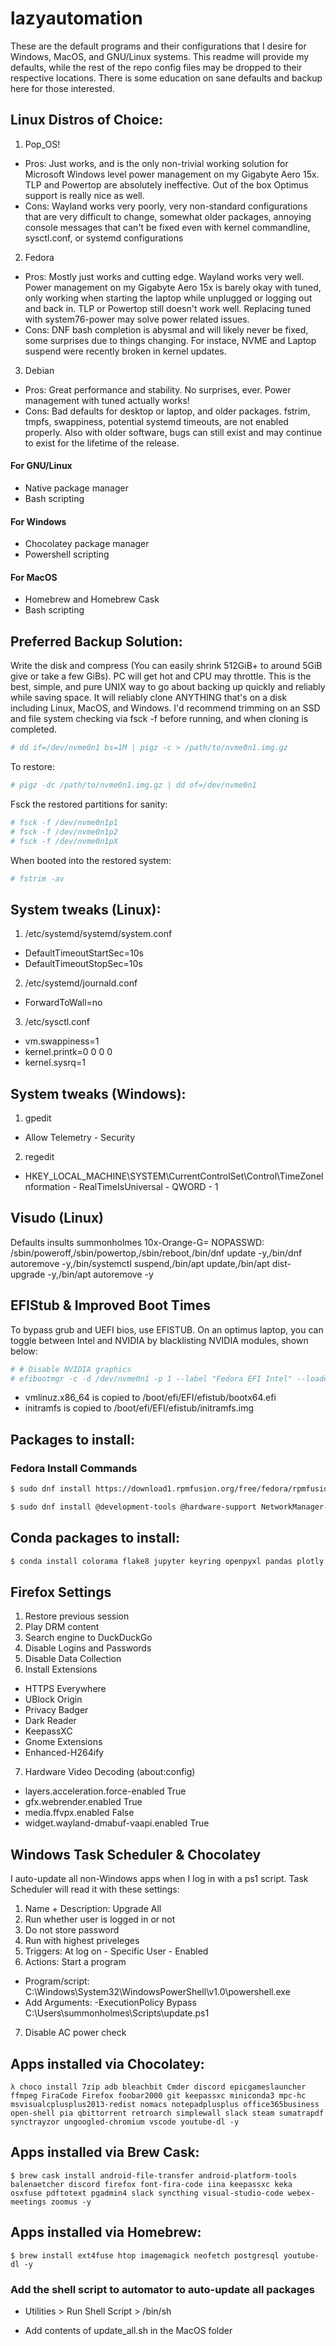 # lazyautomation
These are the default programs and their configurations that I desire for Windows, MacOS, and GNU/Linux systems.
This readme will provide my defaults, while the rest of the repo config files may be dropped to their respective locations.  There is some education on sane defaults and backup here for those interested.

## Linux Distros of Choice:
1. Pop_OS!
* Pros: Just works, and is the only non-trivial working solution for Microsoft Windows level power management on my Gigabyte Aero 15x.  TLP and Powertop are absolutely ineffective.  Out of the box Optimus support is really nice as well.
* Cons: Wayland works very poorly, very non-standard configurations that are very difficult to change, somewhat older packages, annoying console messages that can't be fixed even with kernel commandline, sysctl.conf, or systemd configurations 
2. Fedora
* Pros: Mostly just works and cutting edge.  Wayland works very well.  Power management on my Gigabyte Aero 15x is barely okay with tuned, only working when starting the laptop while unplugged or logging out and back in.  TLP or Powertop still doesn't work well.  Replacing tuned with system76-power may solve power related issues.
* Cons: DNF bash completion is abysmal and will likely never be fixed, some surprises due to things changing.  For instace, NVME and Laptop suspend were recently broken in kernel updates.
3. Debian
* Pros: Great performance and stability.  No surprises, ever.  Power management with tuned actually works!
* Cons: Bad defaults for desktop or laptop, and older packages.  fstrim, tmpfs, swappiness, potential systemd timeouts, are not enabled properly.  Also with older software, bugs can still exist and may continue to exist for the lifetime of the release.


#### For GNU/Linux
* Native package manager
* Bash scripting

#### For Windows
* Chocolatey package manager
* Powershell scripting

#### For MacOS
* Homebrew and Homebrew Cask
* Bash scripting

## Preferred Backup Solution:
Write the disk and compress (You can easily shrink 512GiB+ to around 5GiB give or take a few GiBs).  PC will get hot and CPU may throttle.  This is the best, simple, and pure UNIX way to go about backing up quickly and reliably while saving space.  It will reliably clone ANYTHING that's on a disk including Linux, MacOS, and Windows.  I'd recommend trimming on an SSD and file system checking via fsck -f before running, and when cloning is completed.
```bash
# dd if=/dev/nvme0n1 bs=1M | pigz -c > /path/to/nvme0n1.img.gz
```
To restore:
```bash
# pigz -dc /path/to/nvme0n1.img.gz | dd of=/dev/nvme0n1
```
Fsck the restored partitions for sanity:
```bash
# fsck -f /dev/nvme0n1p1
# fsck -f /dev/nvme0n1p2
# fsck -f /dev/nvme0n1pX
```
When booted into the restored system:
```bash
# fstrim -av
```

## System tweaks (Linux):
1. /etc/systemd/systemd/system.conf
* DefaultTimeoutStartSec=10s
* DefaultTimeoutStopSec=10s
2. /etc/systemd/journald.conf
* ForwardToWall=no
3. /etc/sysctl.conf
* vm.swappiness=1
* kernel.printk=0 0 0 0
* kernel.sysrq=1

## System tweaks (Windows):
1. gpedit
* Allow Telemetry - Security
2. regedit
* HKEY_LOCAL_MACHINE\SYSTEM\CurrentControlSet\Control\TimeZoneInformation - RealTimeIsUniversal - QWORD - 1

## Visudo (Linux)
Defaults        insults
summonholmes 10x-Orange-G= NOPASSWD: /sbin/poweroff,/sbin/powertop,/sbin/reboot,/bin/dnf update -y,/bin/dnf autoremove -y,/bin/systemctl suspend,/bin/apt update,/bin/apt dist-upgrade -y,/bin/apt autoremove -y

## EFIStub & Improved Boot Times
To bypass grub and UEFI bios, use EFISTUB.  On an optimus laptop, you can toggle between Intel and NVIDIA by blacklisting NVIDIA modules, shown below:
```bash
# # Disable NVIDIA graphics
# efibootmgr -c -d /dev/nvme0n1 -p 1 --label "Fedora EFI Intel" --loader '\efi\efistub\bootx64.efi' -u "root=UUID=8a25e69b-f3e4-49e6-ba02-32be826fdd3c ro quiet plymouth.enable=0 loglevel=0 vga=current udev.log_priority=0 rd.udev.log_priority=0 rd.systemd.show_status=false systemd.show_status=false vt.global_cursor_default=0 i915.fastboot=1 rd.driver.blacklist=nouveau module_blacklist=nouveau,nvidia,nvidia_uvm,nvidia_modeset,nvidia_drm LANG=en_US.UTF-8 initrd=\\EFI\\efistub\\initramfs.img"
```
* vmlinuz.x86_64 is copied to /boot/efi/EFI/efistub/bootx64.efi
* initramfs is copied to /boot/efi/EFI/efistub/initramfs.img

## Packages to install:

### Fedora Install Commands
```bash
$ sudo dnf install https://download1.rpmfusion.org/free/fedora/rpmfusion-free-release-$(rpm -E %fedora).noarch.rpm https://download1.rpmfusion.org/nonfree/fedora/rpmfusion-nonfree-release-$(rpm -E %fedora).noarch.rpm -y
```
```bash
$ sudo dnf install @development-tools @hardware-support NetworkManager-openvpn-gnome adwaita-qt5 akmod-nvidia android-tools bash-completion celluloid chrome-gnome-shell chromium-browser-privacy curl discord eog evince evolution-ews ffmpeg ffmpegthumbnailer file-roller fira-code-fonts firefox fwupd gdm gedit git glib2-devel gnome-calendar gnome-firmware gnome-font-viewer gnome-menus gnome-screenshot gnome-shell gnome-system-monitor gnome-terminal gnome-terminal-nautilus gnome-themes-extra gnome-tweaks gnome-user-share gstreamer1-libav gstreamer1-plugin-openh264 gstreamer1-plugins-bad-free gstreamer1-plugins-bad-free-extras gstreamer1-plugins-bad-freeworld gstreamer1-plugins-good-extras gstreamer1-plugins-ugly gstreamer1-vaapi gvfs-mtp htop  intel-media-driver inxi keepassxc kernel-modules-extra libreoffice-calc libreoffice-impress libreoffice-writer libva-intel-driver libva-intel-hybrid-driver libva-utils libva-vdpau-driver libvdpau-va-gl mesa-libd3d mesa-vdpau-drivers microcode_ctl nano nautilus neofetch nvme-cli p7zip pigz qt5ct rhythmbox sqlite syncthing tar terminus-fonts-console thermald transmission-gtk tuned-utils unrar unzip util-linux-user vdpauinfo wget xdg-user-dirs-gtk xdg-utils xorg-x11-drv-intel xorg-x11-drv-libinput xorg-x11-drv-nvidia-cuda youtube-dl zip zsh -y
```
## Conda packages to install:
```bash
$ conda install colorama flake8 jupyter keyring openpyxl pandas plotly psycopg2 scikit-learn scipy seaborn sqlalchemy termcolor virtualenv xlrd yapf -y && conda update --all -y && conda clean --all -y
```

## Firefox Settings
1. Restore previous session
2. Play DRM content
3. Search engine to DuckDuckGo
4. Disable Logins and Passwords
5. Disable Data Collection
6. Install Extensions
* HTTPS Everywhere
* UBlock Origin
* Privacy Badger
* Dark Reader
* KeepassXC
* Gnome Extensions
* Enhanced-H264ify
7. Hardware Video Decoding (about:config)
* layers.acceleration.force-enabled True
* gfx.webrender.enabled True
* media.ffvpx.enabled False
* widget.wayland-dmabuf-vaapi.enabled True

## Windows Task Scheduler & Chocolatey
I auto-update all non-Windows apps when I log in with a ps1 script.
Task Scheduler will read it with these settings:
1. Name + Description: Upgrade All
2. Run whether user is logged in or not
3. Do not store password
4. Run with highest priveleges
5. Triggers: At log on - Specific User - Enabled
6. Actions: Start a program
* Program/script: C:\Windows\System32\WindowsPowerShell\v1.0\powershell.exe
* Add Arguments: -ExecutionPolicy Bypass C:\Users\summonholmes\Scripts\update.ps1
7. Disable AC power check

## Apps installed via Chocolatey:
```
λ choco install 7zip adb bleachbit Cmder discord epicgameslauncher ffmpeg FiraCode Firefox foobar2000 git keepassxc miniconda3 mpc-hc msvisualcplusplus2013-redist nomacs notepadplusplus office365business open-shell pia qbittorrent retroarch simplewall slack steam sumatrapdf synctrayzor ungoogled-chromium vscode youtube-dl -y
```

## Apps installed via Brew Cask:
```
$ brew cask install android-file-transfer android-platform-tools balenaetcher discord firefox font-fira-code iina keepassxc keka osxfuse pdftotext pgadmin4 slack syncthing visual-studio-code webex-meetings zoomus -y
```

## Apps installed via Homebrew:
```
$ brew install ext4fuse htop imagemagick neofetch postgresql youtube-dl -y
```

### Add the shell script to automator to auto-update all packages
* Utilities > Run Shell Script > /bin/sh
- Add contents of update_all.sh in the MacOS folder
